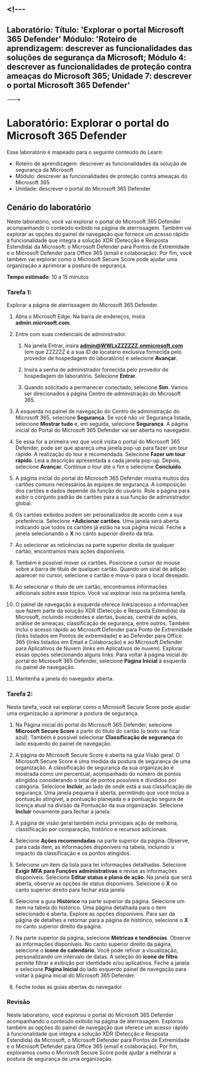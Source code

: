 <a name="---"></a><!---
---
Laboratório: Título: 'Explorar o portal Microsoft 365 Defender' Módulo: 'Roteiro de aprendizagem: descrever as funcionalidades das soluções de segurança da Microsoft; Módulo 4: descrever as funcionalidades de proteção contra ameaças do Microsoft 365; Unidade 7: descrever o portal Microsoft 365 Defender'
---
--->

# <a name="lab-explore-the-microsoft-365-defender-portal"></a>Laboratório: Explorar o portal do Microsoft 365 Defender

Esse laboratório é mapeado para o seguinte conteúdo do Learn:

- Roteiro de aprendizagem: descrever as funcionalidades da solução de segurança da Microsoft
- Módulo: descrever as funcionalidades de proteção contra ameaças do Microsoft 365
- Unidade: descrever o portal do Microsoft 365 Defender

## <a name="lab-scenario"></a>Cenário do laboratório

Neste laboratório, você vai explorar o portal do Microsoft 365 Defender acompanhando o conteúdo exibido na página de aterrissagem. Também vai explorar as opções do painel de navegação que fornece um acesso rápido à funcionalidade que integra a solução XDR (Detecção e Resposta Estendida) da Microsoft: o Microsoft Defender para Pontos de Extremidade e o Microsoft Defender para Office 365 (email e colaboração).  Por fim, você também vai explorar como o Microsoft Secure Score pode ajudar uma organização a aprimorar a postura de segurança.

**Tempo estimado**: 10 a 15 minutos

### <a name="task-1"></a>Tarefa 1:

Explorar a página de aterrissagem do Microsoft 365 Defender.

1. Abra o Microsoft Edge. Na barra de endereços, insira **admin.microsoft.com**.

1. Entre com suas credenciais de administrador.
    1. Na janela Entrar, insira **admin@WWLxZZZZZZ.onmicrosoft.com** (em que ZZZZZZ é a sua ID de locatário exclusiva fornecida pelo provedor de hospedagem do laboratório) e selecione **Avançar**.

    1. Insira a senha de administrador fornecida pelo provedor de hospedagem do laboratório. Selecione **Entrar**.
    1. Quando solicitado a permanecer conectado, selecione **Sim**. Vamos ser direcionados à página Centro de administração do Microsoft 365.

1. À esquerda no painel de navegação do Centro de administração do Microsoft 365, selecione **Segurança**.  Se você não vir Segurança listada, selecione **Mostrar tudo** e, em seguida, selecione **Segurança**.  A página inicial do Portal do Microsoft 365 Defender vai ser aberta no navegador.  

1. Se essa for a primeira vez que você visita o portal do Microsoft 365 Defender, pode ser que apareça uma janela pop-up para fazer um tour rápido.  A realização do tour é recomendada.  Selecione **Fazer um tour rápido**.  Leia a descrição apresentada a cada janela pop-up. Depois, selecione **Avançar**. Continue o tour até o fim e selecione **Concluído**.

1. A página inicial do portal do Microsoft 365 Defender mostra muitos dos cartões comuns necessários às equipes de segurança. A composição dos cartões e dados depende da função do usuário. Role a página para exibir o conjunto padrão de cartões para a sua função de administrador global.

1. Os cartões exibidos podem ser personalizados de acordo com a sua preferência.  Selecione **+Adicionar cartões**. Uma janela será aberta indicando que todos os cartões já estão na sua página inicial.  Feche a janela selecionando o **X** no canto superior direito da tela.

1. Ao selecionar as reticências na parte superior direita de qualquer cartão, encontramos mais ações disponíveis.  

1. Também é possível mover os cartões. Posicione o cursor do mouse sobre a barra de título de qualquer cartão. Quando um sinal de adição aparecer no cursor, selecione o cartão e mova-o para o local desejado.

1. Ao selecionar o título de um cartão, encontramos informações adicionais sobre esse tópico. Você vai explorar isso na próxima tarefa.

1. O painel de navegação à esquerda oferece links/acesso a informações que fazem parte da solução XDR (Detecção e Resposta Estendida) da Microsoft, incluindo incidentes e alertas, buscas, central de ações, análise de ameaças, classificação de segurança, entre outros.  Também inclui o acesso rápido ao Microsoft Defender para Ponto de Extremidade (links listados em Pontos de extremidade) e ao Defender para Office 365 (links listados em Email e Colaboração) e ao Microsoft Defender para Aplicativos de Nuvem (links em Aplicativos de nuvem).  Explorar essas opções selecionando alguns links.   Para voltar à página inicial do portal do Microsoft 365 Defender, selecione **Página Inicial** à esquerda no painel de navegação.

1. Mantenha a janela do navegador aberta.

### <a name="task-2"></a>Tarefa 2:

Nesta tarefa, você vai explorar como o Microsoft Secure Score pode ajudar uma organização a aprimorar a postura de segurança.

1. Na Página inicial do portal do Microsoft 365 Defender, selecione **Microsoft Secure Score** a partir do título do cartão (o texto vai ficar azul).  Também é possível selecionar **Classificação de segurança** do lado esquerdo do painel de navegação.

1. A página do Microsoft Secure Score é aberta na guia Visão geral. O Microsoft Secure Score é uma medida da postura de segurança de uma organização. A classificação de segurança da sua organização é mostrada como um percentual, acompanhado do número de pontos atingidos considerando o total de pontos possíveis e divididos por categoria. Selecione **Incluir**, ao lado de onde está a sua classificação de segurança.  Uma janela pequena é aberta, permitindo que você inclua a pontuação atingível, a pontuação planejada e a pontuação segura de licença atual na divisão da Pontuação da sua organização.  Selecione **Incluir** novamente para fechar a janela.

1. A página de visão geral também inclui principais ação de melhoria, classificação por comparação, histórico e recursos adicionais.

1. Selecione **Ações recomendadas** na parte superior da página.  Observe, para cada item, as informações disponíveis na tabela, incluindo o impacto da classificação e os pontos atingidos.  

1. Selecione um item da lista para ter informações detalhadas.  Selecione **Exigir MFA para Funções administrativas** e revise as informações disponíveis.  Selecione **Editar status e plano de ação**.  Na janela que será aberta, observe as opções de status disponíveis. Selecione o **X** no canto superior direito para fechar esta janela

1. Selecione a guia **Histórico** na parte superior da página. Selecione um item na tabela do histórico.  Uma página detalhada para o item selecionado é aberta.  Explore as opções disponíveis.  Para sair da página de detalhes e retornar para a página de histórico, selecione o **X** no canto superior direito da página.

1. Na parte superior da página, selecione **Métricas e tendências**.  Observe as informações disponíveis.  No canto superior direito da página, selecione o **ícone de calendário**.  Você pode refinar a visualização, personalizando um intervalo de datas.  A seleção do **ícone de filtro** permite filtrar a exibição por identidade e/ou aplicativos.  Feche a janela e selecione **Página Inicial** do lado esquerdo painel de navegação para voltar à página inicial do Microsoft 365 Defender.

1. Feche todas as guias abertas do navegador.

### <a name="review"></a>Revisão

Neste laboratório, você explorou o portal do Microsoft 365 Defender acompanhando o conteúdo exibido na página de aterrissagem. Explorou também as opções do painel de navegação que oferece um acesso rápido à funcionalidade que integra a solução XDR (Detecção e Resposta Estendida) da Microsoft, o Microsoft Defender para Pontos de Extremidade e o Microsoft Defender para Office 365 (email e colaboração).  Por fim, exploramos como o Microsoft Secure Score pode ajudar a melhorar a postura de segurança de uma organização.
